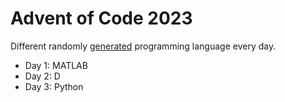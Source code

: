 # Advent of Code 2023
Different randomly [generated](https://perchance.org/programming-languge) programming language every day.  
- Day 1: MATLAB
- Day 2: D
- Day 3: Python

